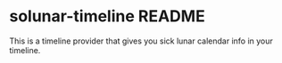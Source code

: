 # solunar-timeline README

This is a timeline provider that gives you sick lunar calendar info in your timeline.